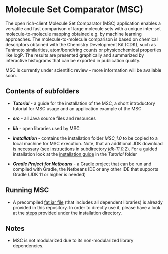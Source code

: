 # Molecule Set Comparator (MSC)
The open rich-client Molecule Set Comparator (MSC) application enables a versatile and fast comparison of large molecule sets with a unique inter-set molecule-to-molecule mapping obtained e.g. by machine learning approaches. The molecule-to-molecule comparison is based on chemical descriptors obtained with the Chemistry Development Kit (CDK), such as Tanimoto similarities, atom/bond/ring counts or physicochemical properties like logP. The results are presented graphically and summarized by interactive histograms that can be exported in publication quality.

MSC is currently under scientific review - more information will be available soon.



## Contents of subfolders

- ***Tutorial*** - a guide for the installation of the MSC, a short introductory tutorial for MSC usage and an application example of the MSC

- ***src*** - all Java source files and resources

- ***lib*** - open libraries used by MSC

- ***installation*** - contains the installation folder *MSC_1.0* to be copied to a local machine for MSC execution. Note, that an additional JDK download is necessary (see [instructions](https://github.com/zielesny/MSC/blob/master/installation/MSC_1.0/jdk-11.0.2/JDK%20download%20info.txt) in subdirectory *jdk-11.0.2*). For a guided installation look at the [installation guide](https://github.com/zielesny/MSC/blob/master/Tutorial/MSC_Installation_Guide.pdf) in the *Tutorial* folder

- ***Gradle Project for Netbeans*** - a Gradle project that can be run and compiled with Gradle, the Netbeans IDE or any other IDE that supports Gradle (JDK 11 or higher is needed)

## Running MSC

- A precompiled [fat jar file](https://github.com/Kohulan/MSC/tree/master/installation/MSC_1.0/lib) (that includes all dependent libraries) is already provided in this repository. In order to directly use it, please have a look at the [steps](https://github.com/Kohulan/MSC/blob/master/installation/MSC_1.0/README.MD) provided under the installation directory.

## Notes
- MSC is not modularized due to its non-modularized library dependencies.
